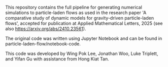 This repository contains the full pipeline for generating numerical simulations to particle-laden flows as used in the research paper 'A comparative study of dynamic models for gravity-driven particle-laden flows', accepted for publication at Applied Mathematical Letters, 2025 (see also https://arxiv.org/abs/2410.23561).

The original code was written using Jupyter Notebook and can be found in particle-laden-flow/notebook-code.


This code was developed by Wing Pok Lee, Jonathan Woo, Luke Triplett, and Yifan Gu with assistance from Hong Kiat Tan.
